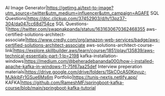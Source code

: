 AI Image Generator|https://getimg.ai/text-to-image?utm_source=twitter&utm_medium=influencer&utm_campaign=AGAFE 
SQL Questions|https://doc.clickup.com/37452903/d/h/13pz37-304/da047cc68d754ce 
SQL Questions-1|https://twitter.com/swapnakpanda/status/1631630670362468355 
aws-certified-solutions-architect-associate|https://www.credly.com/org/amazon-web-services/badge/aws-certified-solutions-architect-associate 
aws-solutions-architect-course-link|https://explore.skillbuilder.aws/learn/course/1851/play/135839/aws-technical-essentials-part-1;lp=2198 
kafka-installation-windows|https://medium.com/@beheradebananda000/how-i-installed-apache-kafka-in-windows-11-75f67aa25def 
Interview preperation materials|https://drive.google.com/drive/folders/1SkCOcAS0Kqvuz-MJkkjbFr1GSue6Ms6m 
Portfolio|https://tunis-nextjs.netlify.app/ 
KAFKA|https://github.com/RameshMF/springboot-kafka-course/blob/main/springboot-kafka-tutorial
